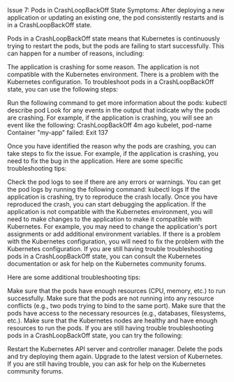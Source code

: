 Issue 7: Pods in CrashLoopBackOff State
Symptoms: After deploying a new application or updating an existing one, the pod consistently restarts and is in a CrashLoopBackOff state.


Pods in a CrashLoopBackOff state means that Kubernetes is continuously trying to restart the pods, but the pods are failing to start successfully. This can happen for a number of reasons, including:

The application is crashing for some reason.
The application is not compatible with the Kubernetes environment.
There is a problem with the Kubernetes configuration.
To troubleshoot pods in a CrashLoopBackOff state, you can use the following steps:

Run the following command to get more information about the pods:
kubectl describe pod <pod-name>
Look for any events in the output that indicate why the pods are crashing. For example, if the application is crashing, you will see an event like the following:
CrashLoopBackOff 4m ago  kubelet, pod-name  Container "my-app" failed: Exit 137

Once you have identified the reason why the pods are crashing, you can take steps to fix the issue. For example, if the application is crashing, you need to fix the bug in the application.
Here are some specific troubleshooting tips:

Check the pod logs to see if there are any errors or warnings. You can get the pod logs by running the following command:
kubectl logs <pod-name>
If the application is crashing, try to reproduce the crash locally. Once you have reproduced the crash, you can start debugging the application.
If the application is not compatible with the Kubernetes environment, you will need to make changes to the application to make it compatible with Kubernetes. For example, you may need to change the application's port assignments or add additional environment variables.
If there is a problem with the Kubernetes configuration, you will need to fix the problem with the Kubernetes configuration.
If you are still having trouble troubleshooting pods in a CrashLoopBackOff state, you can consult the Kubernetes documentation or ask for help on the Kubernetes community forums.

Here are some additional troubleshooting tips:

Make sure that the pods have enough resources (CPU, memory, etc.) to run successfully.
Make sure that the pods are not running into any resource conflicts (e.g., two pods trying to bind to the same port).
Make sure that the pods have access to the necessary resources (e.g., databases, filesystems, etc.).
Make sure that the Kubernetes nodes are healthy and have enough resources to run the pods.
If you are still having trouble troubleshooting pods in a CrashLoopBackOff state, you can try the following:

Restart the Kubernetes API server and controller manager.
Delete the pods and try deploying them again.
Upgrade to the latest version of Kubernetes.
If you are still having trouble, you can ask for help on the Kubernetes community forums.